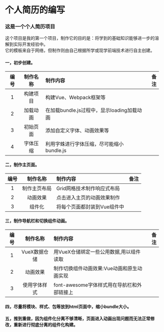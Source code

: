 #  个人简历的编写  

### 这是一个个人简历项目  
这个项目是我的第一个项目，制作它的目的是：将学到的基础知识能够进一步的溶解到实际开发经验中。  
它的模板来自于网络，但制作则由自己根据所学或现学前端技术进行自主创建。


#### 一，初步创建。  
| 编号  | 制作名称      | 制作内容                                 | 备注  |
| :---:| :----------: |:---------------------------------------| -----:|
| 1    | 构建项目      | 构建Vue、Webpack框架等                    |       |
| 2    | 加载动画      | 在加载bundle.js过程中，显示loading加载动画   |       |
| 3    | 初始页面      | 添加自定义字体、动画效果等                   |       |
| 4    | 字体压缩     | 利用字蛛进行字体压缩，尽可能缩小bundle.js                   |       |

#### 二，制作主页面。  
| 编号  | 制作名称      | 制作内容                                 | 备注  |
| :---:| :----------: |:---------------------------------------| -----:|
| 1    | 制作主页布局   | Grid网格技术制作响应式布局                   |       |
| 2    | 动画效果      | 点击进入主页的动画效果制作   |       |
| 3    | 组件化        | 将每个页面都封装到Vue组件中      |       |
#### 三，制作导航栏和切换组件动画。 
| 编号  | 制作名称      | 制作内容                                 | 备注  |
| :---:| :----------: |:---------------------------------------| -----:|
| 1    | VueX数据仓储   | 用VueX仓储绑定一些公用数据,用以组件读取                  |       |
| 2    | 动画效果       | 制作切换组件动画效果:Vue动画和原生动画实现   |       |
| 3    | 使用字体样式    | font-awesome字体样式用在导航栏和外部链接上   |       |
#### 四，尽量将模块、样式、包等放到html页面中，缩小bundle大小。 
#### 五，推到重做，因为组件化分离不够清晰，页面进入动画出现问题而无法正常修改，重新进行彻底分离的组件化构建。
